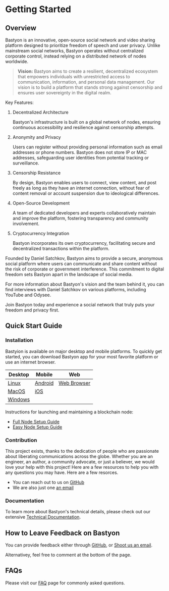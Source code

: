 # Getting Started

## Overview

Bastyon is an innovative, open-source social network and video sharing platform designed to prioritize freedom of speech and user privacy. Unlike mainstream social networks, Bastyon operates without centralized corporate control, instead relying on a distributed network of nodes worldwide.

> **Vision:**
Bastyon aims to create a resilient, decentralized ecosystem that empowers individuals with unrestricted access to communication, information, and personal data management. Our vision is to build a platform that stands strong against censorship and ensures user sovereignty in the digital realm.


Key Features:

1. Decentralized Architecture

   Bastyon's infrastructure is built on a global network of nodes, ensuring continuous accessibility and resilience against censorship attempts.

2. Anonymity and Privacy

   Users can register without providing personal information such as email addresses or phone numbers. Bastyon does not store IP or MAC addresses, safeguarding user identities from potential tracking or surveillance.

3. Censorship Resistance

   By design, Bastyon enables users to connect, view content, and post freely as long as they have an internet connection, without fear of content removal or account suspension due to ideological differences.

4. Open-Source Development

   A team of dedicated developers and experts collaboratively maintain and improve the platform, fostering transparency and community involvement.

5. Cryptocurrency Integration

   Bastyon incorporates its own cryptocurrency, facilitating secure and decentralized transactions within the platform.

Founded by Daniel Satchkov, Bastyon aims to provide a secure, anonymous social platform where users can communicate and share content without the risk of corporate or government interference. This commitment to digital freedom sets Bastyon apart in the landscape of social media.

For more information about Bastyon's vision and the team behind it, you can find interviews with Daniel Satchkov on various platforms, including YouTube and Odysee.

Join Bastyon today and experience a social network that truly puts your freedom and privacy first.


## Quick Start Guide

### Installation
Bastyion is available on major desktop and mobile platforms. To quickly get started, you can download Bastyon app for your most favorite platform or use an internet browser.

| Desktop                                                | Mobile                                      | Web|
|----------|---------------------------------------------|-------------------------------------------------|
| [Linux](https://bastyon.com/about?id=about-download)   | [Android](https://bastyon.com/about?id=about-download)                                                       | [Web Browser](https://bastyon.com/registration) |
| [MacOS](https://bastyon.com/about?id=about-download)   | [iOS](https://bastyon.com/about?id=about-download)                                       |                                                         |
| [Windows](https://bastyon.com/about?id=about-download) |                                                  |

Instructions for launching and maintaining a blockchain node:

- [Full Node Setup Guide](/guide/full-node/)
- [Easy Node Setup Guide](/guide/easy-node/)


### Contribution

This project exists, thanks to the dedication of people who are passionate about liberating communications across the globe. Whether you are an engineer, an author, a community advocate, or just a believer, we would love your help with this project! Here are a few resources to help you with any questions you may have.
Here are a few resorces.

- You can reach out to us on [GitHub](https://github.com/pocketnetteam)
- We are also just one [an email](mailto:support@pocketnet.app)

<!---
todo: provide a post that will contain support accounts in different languages
--->

### Documentation

To learn more about Bastyon's technical details, please check out our extensive [Technical Documentation](/dev/get-started.md). 


## How to Leave Feedback on Bastyon

You can provide feedback either through [GitHub](https://github.com/pocketnetteam), or [Shoot us an email](mailto:support@pocketnet.app).

Alternativey, feel free to comment at the bottom of the page. 
<!---
todo: enable the comment box once the plugin is installed
--->

## FAQs

Please visit our [FAQ](https://bastyon.com/about?id=about-faq) page for commonly asked questions.
